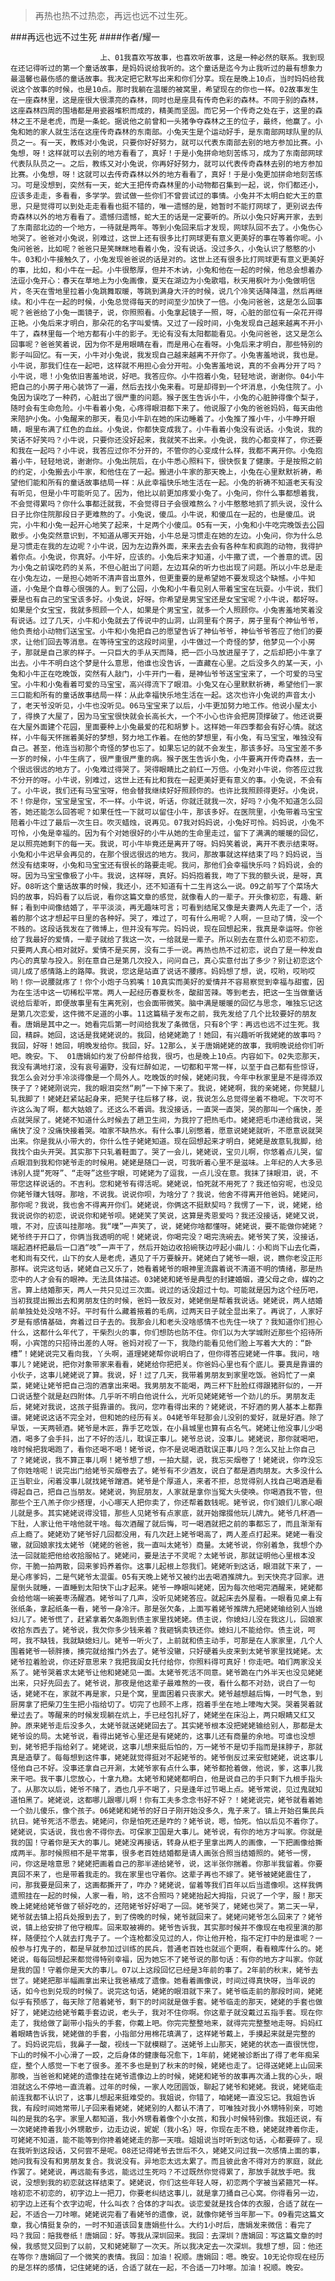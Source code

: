 > 再热也热不过热恋，再远也远不过生死。

###再远也远不过生死
####作者/耀一

						上、01我喜欢写故事，也喜欢听故事，这是一种必然的联系。我到现在还记得听过的第一个童话故事，是妈妈说给我听的。这个童话是迄今为止我听过的最有想象力最温馨也最伤感的童话故事。我决定把它默写出来和你们分享。现在是晚上10点，当时妈妈给我说这个故事的时候，也是10点。那时我躺在温暖的被窝里，希望现在的你也一样。02故事发生在一座森林里，这是座很大很漂亮的森林，同时也是座具有传奇色彩的森林。不同于别的森林，这座森林四周的围墙都是用瓷器堆积而成的，精美而坚固。而它另一个传奇之处在于，这里的森林之王不是老虎，而是一条蛇。据说他之前曾和一头猪争夺森林之王的位子，最终，他赢了。小兔和她的家人就生活在这座传奇森林的东南部。小兔天生是个运动好手，是东南部网球队里的队员之一。有一天，教练对小兔说，只要你好好努力，就可以代表东南部去别的地方参加比赛。小兔想，呀！这样就可以去别的地方看看了，真好！于是小兔拼命地刻苦练习，成为了东南部网球代表队队员之一。之后，教练又对小兔说，你再好好努力，就可以代表传奇森林去别的地方参加比赛。小兔想，呀！这就可以去传奇森林以外的地方看看了，真好！于是小兔更加拼命地刻苦练习。可是没想到，突然有一天，蛇大王把传奇森林里的小动物都召集到一起，说，你们都还小，应该多走走，多看看，多学学。尝试做一些你们不曾尝试过的事情。小兔并不太明白蛇大王的意思，只是觉得可以到处走走看看也挺不错的，唯一遗憾的是，她暂时不能打网球了，更别说去传奇森林以外的地方看看了。遗憾归遗憾，蛇大王的话是一定要听的。所以小兔只好离开家，去到了东南部北边的一个地方，一待就是两年。等到小兔回来后才发现，网球队回不去了。小兔伤心地哭了。爸爸对小兔说，别难过，这世上还有很多比打网球更有意义更美好的事在等着你呢。小兔问爸爸，比如呢？爸爸只是笑眯眯地看着小兔，没有说话。没过多久，小兔认识了憨憨的小牛。03和小牛接触久了，小兔发现爸爸说的话是对的。这世上还有很多比打网球更有意义更美好的事，比如，和小牛在一起。小牛很憨厚，但并不木讷，小兔和他在一起的时候，他总会想着办法逗小兔开心：春天在草地上为小兔画像，夏天在湖边为小兔歌唱，秋天用枫叶为小兔做明信片，冬天在雪地里拉着小兔跳舞取暖，等跳到满身大汗的时候，说几个冷笑话降降温，然后再继续。和小牛在一起的时候，小兔总觉得每天的时间至少加快了一倍。小兔问爸爸，这是怎么回事呢？爸爸给了小兔一面镜子，说，你照照看。小兔拿起镜子一照，呀，心脏的部位有一朵花开得正艳。小兔后来才明白，那朵花的名字叫爱情。又过了一段时间，小兔发现自己越来越离不开小牛了，森林里每一个地方都有小牛的影子。无论有没有太阳都能看见。小兔问爸爸，这又是怎么回事呢？爸爸笑着说，因为你不是用眼睛在看，而是用心在看呀。小兔后来才明白，那些特别的影子叫回忆。有一天，小牛对小兔说，我发现自己越来越离不开你了。小兔害羞地说，我也是。小牛说，那我们住在一起吧，这样就不用担心会分开啦。小兔害羞地说，真的不会再分开了吗？小牛说，嗯！小兔依旧害羞地说，好吧。我答应你。小牛抱着小兔，轻轻地说，谢谢你。04小牛把自己的小房子用心装饰了一遍，然后去找小兔来看。可是却得到一个坏消息，小兔住院了。小兔因为误吃了一种药，心脏出了很严重的问题。猴子医生告诉小牛，小兔的心脏肿得像个梨子，随时会有生命危险。小牛看着小兔，心疼得眼泪都下来了。他说服了小兔的爸爸妈妈，每天由他来陪护小兔。小兔醒来的那天，看见小牛趴在她的床边睡着了。小兔推了推小牛，小牛睁开眼睛，眼里布满了红色的血丝。小兔说，你都快变成我了。小牛看着小兔没有说话。小兔说，我的笑话不好笑吗？小牛说，只要你还没好起来，我就笑不出来。小兔说，我的心都变样了，你还要和我在一起吗？小牛说，我答应过你不分开的，不管你的心变成什么样，我都不离开你。小兔抱着小牛，轻轻地说，谢谢你。小兔出院后，在小牛悉心照料下，很快恢复了健康。于是按照之前的约定，小兔搬去小牛家，和他住在了一起。搬进小牛家的那天晚上，小兔在心里默默祈祷，希望他们能和所有的童话故事结局一样：从此幸福快乐地生活在一起。小兔的祈祷不知道老天有没有听见，但是小牛可能听见了。因为，他比以前更加疼爱小兔了。小兔问，你什么事都想着我，不会觉得累吗？你什么事都迁就我，不会觉得日子会很难熬么？小牛憨憨地抓了抓头说，没什么日子比你住院那段日子更难熬的了。小兔说，傻瓜。小牛说，和傻瓜在一起的，也是傻瓜。说完，小牛和小兔一起开心地笑了起来，十足两个小傻瓜。05有一天，小兔和小牛吃完晚饭去公园散步。小兔突然意识到，不知道从哪天开始，小牛总是习惯走在她的左边。小兔问，你为什么总是习惯走在我的左边呢？小牛说，因为左边靠外面，来来去去会有各种车和疯跑的动物，我得护着你点。小兔说，你真好。小牛好，应该的。小兔后来才知道，小牛撒了谎，一个善意的谎。因为小兔之前误吃药的关系，不但心脏出了问题，左边耳朵的听力也出现了问题。所以小牛总是走在小兔左边，一是担心她听不清声音出意外，但更重要的是希望她不要发现这个缺憾。小牛知道，小兔是个自尊心很强的人。到了公园，小兔和小牛看见别人带着宝宝在玩耍。小牛说，我们要是也有自己的宝宝该多好。小兔说，好呀。你希望是男宝宝还是女宝宝呢？小牛说，都好呀。如果是个女宝宝，我就多照顾一个人，如果是个男宝宝，就多一个人照顾你。小兔害羞地笑着没有说话。过了几天，小牛和小兔就去了传说中的山洞，山洞里有个房子，房子里有个神仙爷爷，他负责给小动物们送宝宝。小牛和小兔把自己的愿望告诉了神仙爷爷，神仙爷爷答应了他们的要求，让他们回去等消息。在等待宝宝的这段时间里，小牛做过一个奇怪的梦，他梦见一个小房子，那就是自己家的样子。一只巨大的手从天而降，把一匹小马放进屋子了，之后却把小牛拿了出去。小牛不明白这个梦是什么意思，他谁也没告诉，一直藏在心里。之后没多久的某一天，小兔和小牛正在吃晚饭，突然有人敲门，小牛开门一看，是神仙爷爷送宝宝来了，一个可爱的马宝宝。小牛和小兔看着可爱的马宝宝，高兴得流下了眼泪。小兔又在心里默默祈祷，希望他们一家三口能和所有的童话故事结局一样：从此幸福快乐地生活在一起。这次也许小兔说的声音太小了，老天爷没听见，小牛也没听见。06马宝宝来了以后，小牛更加努力地工作。他说小屋太小了，得换了大屋了，因为马宝宝很快就会长高长大，一个不小心也许会把房顶撑破了。他还说要在大屋外面建个花园，里面要种上小兔最爱的花和胡萝卜。这样她一年四季都会有好心情。就这样，小牛每天怀揣着美好的梦想，努力地工作着。在他的梦想里，有小兔，有马宝宝，唯独没有自己。甚至，他连当初那个奇怪的梦也忘了。如果忘记的就不会发生，那该多好。马宝宝差不多一岁的时候，小牛生病了，很严重很严重的病。猴子医生告诉小兔，小牛要离开传奇森林，去一个很远很远的地方了。小兔难过得哭了。哭得眼睛比之前红一万倍。小兔对小牛说，你答应过我不分开的呀。小牛说，别难过，这世上还有比和我在一起更美好更有意义的事。小兔说，不会有了。小牛说，我们还有马宝宝呀，他会替我继续好好照顾你的。也许比我照顾得更好。小兔说，不！你是你，宝宝是宝宝，不一样。小牛说，听话，你就迁就我一次，好吗？小兔不知道怎么回答，她还能怎么回答呢？如果任性一下就可以留住小牛，那该多好。在医院里，小兔带着马宝宝陪着小牛过了最后一次生日。吹灭蜡烛，说再见。07我对妈妈说，小兔好可怜。妈妈说，小兔不可怜，小兔是幸福的。因为有个对她很好的小牛从她的生命里走过，留下了满满的暖暖的回忆，足以照亮她剩下的每一天。我说，可小牛毕竟还是离开了呀。妈妈笑着说，离开不表示结束呀。小兔和小牛迟早会再见的，在那个很远很远的地方。我问，那故事就这样结束了吗？妈妈说，当然没有结束呀，小兔和马宝宝还有很长的路要走呢。我问，那他们会幸福快乐吗？妈妈说，会的呀。因为马宝宝像极了小牛。我说，这样呀，真好。妈妈抱着我，吻了下我的额头说，是呀，真好。08听这个童话故事的时候，我还小，还不知道有十二生肖这么一说。09之前写了个菜场大妈的故事，妈妈看了以后说，看你这篇文章的感觉，就像看人的一辈子。开头像初恋，有趣、新鲜；看到中间像结婚了，平平淡淡，再无趣味可言；可看到结尾又像是夫妻两人先走了一个，活着的那个这才想起平日里的各种好。哭了，难过了，可有什么用呢？人啊，一旦动了情，没一个不贱的。这段话我发在了微博上，但并没有写完。妈妈说，现在回想起来，我真是幸运呀。你爸给了我最好的爱情，一辈子就给了我这一次，一给就是一辈子。所以别去在意什么初恋不初恋，只要两人真心相对就好。爱情不是买房，没有二手一说。再热也热不过初恋，说白了是一种发自内心的真挚与投入。别在意自己是第几次投入，问问自己，真心实意付出了多少？别让初恋这个词儿成了感情路上的路障。我说，您这是站直了说话不腰疼。妈妈想了想，说，哎哟，哎哟哎哟！你一说腰就疼了！你个小炮子乌鸦嘴！10真实而美好的爱情并不容易察觉到幸福与甜蜜，因为在生活中这一切稀松平常。两人一起经历春夏秋冬，酸甜苦辣。等到老去，把这一生当做童话说给后辈听，即便故事里有生离死别，也会面带微笑。脑中满是暖暖的回忆与思念，唯独忘记这是第几次恋爱，这件微不足道的小事。11这篇稿子发布之前，我先发给了几个比较要好的朋友看。唐娟是其中之一。她看完后第一时间给我发了条微信，只有8个字：再远也远不过生死。我回，精辟。她回，这话是我姥姥说的。我回，给姥姥跪了！她回，有兴趣听听我姥姥的故事吗？我回，好呀！她回，明晚发给你。我回，好。12那么，关于唐娟姥姥的故事，我明晚说给你们听吧。晚安。下、 01唐娟如约发了份邮件给我，很巧，也是晚上10点。内容如下。02失恋那天，我没有满地打滚，没有哀号遍野，没有烂醉如泥，一切都和平常一样，以至于自己都有些惊讶，我怎么会对分手冷淡得像是一个局外人。吃晚饭的时候，姥姥问我，今年中秋家里是不是得添双筷子了？姥姥刚说完，我的眼泪突然“刷”一下掉下来了。我说，姥姥啊，我的亲姥姥，你凳腿儿轧我脚了！姥姥赶紧站起身来，把凳子往后移了移，说，我说怎么总觉得坐着不稳呢。下次可不许这么淘了啊，都大姑娘了。还这么不着调。我没接话，一直哭一直哭，哭的那叫一个痛快，差点就哭尿了。姥姥不知道什么时候去了趟卫生间，为我拧了把热毛巾。姥姥把毛巾递给我说，哭痛快了没？没痛快接着哭。咱家不缺热水。有什么事儿别憋着，愿意说姥姥就听，不愿意说就哭出来。你是我从小带大的，你什么性子姥姥知道。现在回想起来才明白，姥姥是故意轧我脚，给我找个由头开哭。其实那下只轧着鞋面了。哭了一会儿，姥姥说，宝贝儿啊，你悠着点儿哭，留点眼泪到我和你姥爷走的时候用。姥姥是随口一说，可我听着心里不是滋味。上年纪的人大多忌讳别人提“死呀”、“走呀”这些字眼，可姥姥为了逗我，一点儿没在意。我抹了抹眼泪，说，不带您这样说话的。不吉利。您和姥爷有得活呢。姥姥说，怕死就不用死了？我还怕穷呢，也没见你姥爷赚大钱呀。那啥，不说我。说说你呗，为啥分了？我说，他舍不得离开他爸妈。姥姥问，那你呢？我说，我也舍不得离开你们。姥姥说，你俩这不挺默契吗？我愣了一下，说，姥姥，给我说说你的初恋，说说你和姥爷呗。姥姥笑了笑说，这算是秀恩爱吗？我还没接话，姥姥又说，哦，不对，应该叫挂那啥。我“噗”一声笑了，说，姥姥你啥都懂呀。姥姥说，要不能做你姥姥？姥爷终于开口了，你俩当我透明的呢！姥姥说，你喝完没？喝完洗碗去。姥爷笑了笑，没接话，端起酒杯把最后一口酒“吱”一声干了，然后开始边收拾碗筷边哼起小曲儿：小和尚下山去化斋，老和尚有交代，山下的女人是老虎，遇见了千万要躲开。姥姥白了姥爷一眼，说，瞧你老没正形那样。说完这句话，姥姥自己又乐了，她看着姥爷的眼神里流露着说不清道不明的情绪，那是热恋中的人才会有的眼神。无法具体描述。03姥姥和姥爷是典型的封建婚姻，遵父母之命，媒妁之言。算上结婚那天，两人一共只见过三次面。说过的话没超过十句。可能就是因为这个经历吧，当初我提出搬出去和男朋友住的时候，爸妈一致反对，姥姥倒是帮着我说话。姥姥说，两人结婚前单独处处没啥不好。平时有什么藏着掖着的毛病，过两天日子就全显出来了。再说了，人家好歹是有感情基础，奔着过日子去的。我那会儿和老头没啥感情不也先住一块了？我知道你们担心什么，这都什么年代了，干柴烈火的事，你们想防也防不住。你们以为大学城附近那些个招待所啊，小宾馆的只招待出差的人呀。爸妈对视了一下，我隐约能看见他们脸上写着大大的：“卧槽”！姥姥说完又看向我，丫头啊，道理姥姥帮你说明白了，但你得答应姥姥一件事。我问，啥事儿？姥姥说，把你对象带家来看看，姥姥给你把把关。你爸妈心里也有个底儿。要真是靠谱的小伙子，这事儿姥姥说了算。我说，好！过了几天，我带着男朋友到家里吃饭。爸妈忙了一桌菜，姥姥让姥爷把自己泡的酒拿出来喝。我男朋友不能喝，两三杯下肚脸红得跟猪肝似的，一开口说话整个就是赵四附体。几乎听不明白他说什么，光听见姥姥姥爷一个劲儿的乐。男朋友走后，姥姥对我说，这孩子挺靠谱的。我问，您咋看得出来的？姥姥说，不好酒的男人基本上都靠谱。姥姥说这话不完全对，但和她的经历有关。04姥爷年轻那会儿没别的爱好，就是好酒。除了早饭，一天两顿酒。姥爷是木匠，靠手艺吃饭，在小县城里也算有点名气。姥姥让他没事儿少喝酒，喝多了会手抖，出了不好的活儿，耽误正事儿。姥爷总说，没事儿。姥姥说，那你就喝吧，啥时候把我喝跑了，看你还喝不喝！姥爷说，你不是说喝酒耽误正事儿吗？怎么又扯上你自己了？姥姥说，我不算正事儿啊！姥爷想了想，一拍大腿，说，我忘买烟卷了！姥姥说，你咋没忘了你姓啥呢！说完出门给姥爷买烟卷去了。姥爷有不少酒友，说白了都是酒肉朋友。大多没什么正当职业，闲着没事儿就找姥爷蹭酒。姥爷是个厚道人，来者不拒，总觉得别人找自己喝酒是看得起自己，把自己当朋友。姥姥说，狗屁朋友，人家就是拿你当冤大头使唤。你喝酒我不管，但那些个王八羔子你少搭理，小心哪天人把你卖了，你还帮着数钱呢。姥爷说，你们娘们儿家心眼儿就是多。其实姥姥说得没错，那些人见姥爷有点家底，就开始撺掇他玩儿牌九。姥爷几杯酒一下肚，人家让他干啥他就干啥。每次酒醒了就后悔，可一喝酒就把之前的事都忘了，而且渐渐有点上瘾了。姥姥劝了姥爷好几回都没用，有几次赶上姥爷喝高了，两人差点打起来。姥姥一看没辙，就回娘家找太姥爷（姥姥的爸爸，我一直叫太姥爷）商量。太姥爷说，你别着急，我想个办法一回就能把他给收拾服帖了。姥姥问，要是法子不灵呢？太姥爷说，那就证明他心里根本没你，干脆一拍两散，回来爹妈养着你。这事儿起根上怨我们。姥姥听到这话，眼泪就下来了，一是心疼爹妈，二是气姥爷太混蛋。05有天晚上姥爷又被约出去喝酒推牌九。到天快亮才回家。进屋倒头就睡，一直睡到太阳快下山才起来。姥爷一睁眼叫姥姥，因为每次他喝完酒醒来，姥姥都会给他端一碗姜枣汤醒酒。姥爷叫了几声，没听见姥姥答应。就起床去外屋看。一眼看见桌上有张纸条，拿起纸条一看，姥爷一身冷汗。那是张欠条，上面写着姥爷推牌九把姥姥输给别人当媳妇儿了。姥爷慌了，赶紧拿着欠条跑到债主家里找姥姥。债主说，你媳妇儿没在我这儿，回娘家收拾东西去了。姥爷说，我欠你多少钱来着？我砸锅卖铁还你。媳妇儿不能给你。债主说，呵呵，我不缺钱，我就缺媳妇儿。姥爷一听火了，上前就和债主动手，可那是在人家家里，几个人围着姥爷一顿胖揍，揍完就给推门外去了。姥爷没辙，只好硬着头皮来到太姥爷家里找姥姥。太姥爷拉着脸说，你还好意思来？我把我闺女托付给你，你照料得可真好！你走吧。咱们两家没关系了。姥爷哭着求太姥爷让他和姥姥见一面。太姥爷死活不同意。姥爷跪在门外半天也没见姥姥出来，只好先回去了。姥爷说，那夜是他这辈子最难熬的一夜，看什么都不对劲，说白了一句话，姥姥不在，家就不再是家，只是个窝，里面困着只丧家犬。姥爷越想越后悔，一时气急，到厨房拿了把柴刀生生把小指给切了。切完了也顾不上疼，抱着手坐在地上嚎啕大哭。哭着哭着就晕过去了。等醒来的时候发现躺在炕上，手已经包扎好了，姥姥坐在床沿上，两只眼睛又红又肿。原来姥爷走后没多久，太姥爷就送姥姥回去了。其实姥爷根本没把姥姥输给别人，那都是太姥爷设的局。太姥爷说，看得出姥爷心里还是有姥姥的，这事儿还有商量的余地。可谁也没想到，姥爷把手指给剁了。姥姥说，这事儿想来挺后怕的，万一姥爷不是切手指而是抹脖子，那就真是造孽了。每每想到这件事，姥姥就觉得挺对不起姥爷的。姥爷倒反过来安慰姥姥，说这事儿怪他自己不好。没事还拿自己开涮，太姥爷家有点什么事，姥爷都抢着做，他说，爹，这事儿我来干吧。我干事儿您放心，十拿九稳。太姥爷和姥姥都明白，他是说自己的手只剩下九根手指头了。从那次以后，姥爷不赌了，酒也几乎不喝了，只是逢年过节喝上点。姥爷常说，见过鬼就知道怕黑了。姥姥说，这都哪儿跟哪儿啊！你有工夫多念念书好不好？！姥姥说完，姥爷就看着她一个劲儿傻乐，像个孩子。06姥姥和姥爷的好日子刚开始没多久，鬼子来了。镇上开始召集民兵抗日。姥爷死活不愿去。姥姥问，你是怕死还是咋的？姥爷说，嗯，怕死。怕以后见不着你了。姥姥说，实话说，我也舍不得你去。可保家卫国是大事儿。姥爷说，有你的地方才叫家。你就是我的国！守着你是天大的事儿。姥姥没再接话，转身从柜子里拿出两人的画像，一下把画像给撕成两半。那时候照相不是平常事，很多老百姓结婚都是请人画张合照当结婚照的。姥爷一愣，问，你这是啥意思？姥姥把画着自己的那半递给姥爷，说，这半张你揣着。你那半我留着。你要真回不来了，也是带着我走的。我在家里也守着你。这辈子再也不嫁了。姥爷被姥姥震住了，问，那我要是回来了，这画都撕开了，咋办？姥姥说，留着等我们百年以后当遗像呗。这样我俩遗照挂在一起的时候，人家一看，哟，这不合照吗？姥姥抬起大拇指，只说了一个字，服！那天晚上姥姥给姥爷做了顿好吃的，还陪姥爷好好喝了一回。姥爷哭了，姥姥也哭了。第二天一早，姥爷就去镇上招兵处报到去了，到了傍晚的时候，姥爷就回来了。姥姥问姥爷怎么回来了？姥爷说，镇上给安排了他守粮库。回来取被褥的。姥爷告诉我，其实那时候并不像现在电视里演的那样，随便拉个人就去打鬼子了。一个连枪都没见过的人，你让他开枪，指不定打中的是谁呢？一般参与打鬼子的，都是早就参加过训练的民兵，普通老百姓也就巡个更啊，看看粮库什么的。姥姥说，每每回想起来都觉得特别幸福，因为她忘不了姥爷说的那句话：有你的地方才叫家。你就是我的国！守着你是天大的事儿。07以上这段回忆已经是3年前的事了。2年前的秋末，姥爷去世了。姥姥把那半幅画拿出来让我爸裱成了遗像。她看着画像说，时间过得真快呀，当年说的话，如今也到兑现的时候了。说完这句话，姥姥的眼泪就下来了。姥爷临走前的那段时间，姥姥似乎有预感了，每天除了陪着姥爷，剩下的时间就是做手套。姥爷临走的那天，姥姥的手套也做好了，姥姥边给姥爷戴手套边说，老头子，我对不住你啊。你这辈子就没戴过五指手套。现在你走了，我给做了副带小指头的手套，你戴上吧。你完完整整地来，就得完完整整地走呀。妈妈红着眼睛告诉我，姥姥做的手套，小指部分用棉花填满了，这样姥爷戴上，手摸起来就是完整的了。妈妈说完后，我鼻子一酸，视线一下就模糊了。送姥爷上山那天，姥姥的状态一直很恍惚，下山的时候不小心滑了一跤，之后身体的健康每况愈下，1年前，姥姥被诊断出了得了老年痴呆症，整个人感觉一下老了很多。差不多也是到了秋末的时候，姥姥也走了。记得送姥姥上山回来那晚，当爸爸和姥姥的遗像挂在姥爷遗像边上的时候，姥姥和姥爷的故事再次涌上我的心头，眼泪就这么不停地一直流着。过年的时候，一家人吃团圆饭，聊起了姥爷和姥姥。我说，姥姥临走前连我都不认识了，这事儿想起来挺难受的。我姐说，你错了，咱姥姥一直没忘记。我姐告诉我，有段时间她常带儿子回来看姥姥，姥姥别的人都认不清了，可唯独对我小外甥特别亲，可她叫的是我的名字。家里人都知道，我小外甥看着像个小女孩，和我小时候特别像。我姐还说，有一次姥姥搀着我小外甥散步，边走边说，妮妮（我小名）呀，你现在走不稳，姥姥就搀着你走，可姥姥不知道，能不能等到你搀着姥姥走的那一天哦。姐姐说当时听到这句话，心都要碎了。现在我听到这段话，又何尝不是呢。08还记得姥爷去世后不久，姥姥又问过我一次感情上面的事，她问我有没有和男朋友复合。我说没有。异地恋太远太累了。而且彼此舍不得对方的家庭，就此作罢了。姥姥说，再远能有多远，能远过生死吗？不过既然你觉得累了，那放手就放手吧。我说，没想到我的初恋就这样结束了。姥姥说，你们这些年轻人呀，初恋两个字被当紧箍咒一样。啥初恋不初恋的，初字边上一把刀，你要老纠结这事儿，就是拿刀捅自己心窝。你得看另一边，初字边上还有个衣字边呢，什么叫衣？合体的才叫衣。谈恋爱就是找合体的衣服，合适了就在一起，不适合一刀咔嚓。姥姥说完看了看姥爷的遗像，说，就像你姥爷当年那一下。09看完这篇文章，我心情挺复杂的，一时不知道该回复唐娟些什么。大约1小时后，唐娟发来微信：看完了吗？我回：赔我卷纸！唐娟回：好。等我从深圳回来。我回：去深圳？唐娟回：写这篇文章的时候，我感觉又回到了以前，又和姥姥聊了一次天。所以我决定去一次深圳。我想了想，回：他还在等你？唐娟回了一个微笑的表情。我回：加油！祝顺。唐娟回：嗯。晚安。10无论你现在经历的是怎样的感情，记住姥姥的话，合适了就在一起，不合适一刀咔嚓。加油！祝顺。晚安。			  		